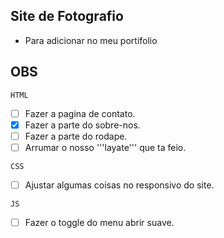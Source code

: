 ## Site de Fotografio

- Para adicionar no meu portifolio

## OBS

`HTML`

- [ ] Fazer a pagina de contato.
- [x] Fazer a parte do sobre-nos.
- [ ] Fazer a parte do rodape.
- [ ] Arrumar o nosso '''layate''' que ta feio.

`CSS`

- [ ] Ajustar algumas coisas no responsivo do site.

`JS`

- [ ] Fazer o toggle do menu abrir suave.